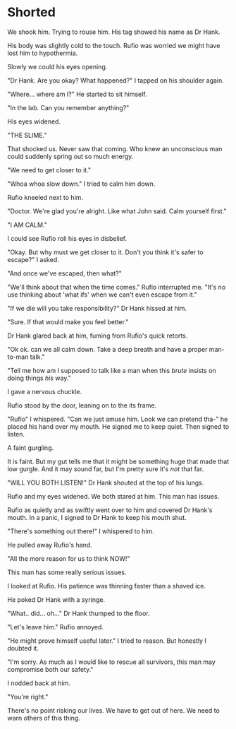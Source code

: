 # Shorted

We shook him. Trying to rouse him. His tag showed his name as Dr Hank.

His body was slightly cold to the touch. Rufio was worried we might have lost him to hypothermia. 

Slowly we could his eyes opening. 

"Dr Hank. Are you okay? What happened?" I tapped on his shoulder again.

"Where... where am I?" He started to sit himself.

"In the lab. Can you remember anything?"

His eyes widened. 

"THE SLIME."

That shocked us. Never saw that coming. Who knew an unconscious man could suddenly spring out so much energy.

"We need to get closer to it."

"Whoa whoa slow down." I tried to calm him down.

Rufio kneeled next to him.

"Doctor. We're glad you're alright. Like what John said. Calm yourself first."

"I AM CALM."

I could see Rufio roll his eyes in disbelief.

"Okay. But why must we get closer to it. Don't you think it's safer to escape?" I asked.

"And once we've escaped, then what?"

"We'll think about that when the time comes." Rufio interrupted me. "It's no use thinking about 'what ifs' when we can't even escape from it."

"If we die will you take responsibility?" Dr Hank hissed at him. 

"Sure. If that would make you feel better."

Dr Hank glared back at him, fuming from Rufio's quick retorts.

"Ok ok. can we all calm down. Take a deep breath and have a proper man-to-man talk."

"Tell me how am I supposed to talk like a man when this <i>brute</i> insists on doing things <i>his</i> way."

I gave a nervous chuckle. 

Rufio stood by the door, leaning on to the its frame.

"Rufio" I whispered. "Can we just amuse him. Look we can pretend tha-" he placed his hand over my mouth. He signed me to keep quiet. Then signed to listen.

A faint gurgling. 

It is faint. But my gut tells me that it might be something huge that made that low gurgle. And it may sound far, but I'm pretty sure it's <i>not</i> that far.

"WILL YOU BOTH LISTEN!" Dr Hank shouted at the top of his lungs.

Rufio and my eyes widened. We both stared at him. This man has issues.

Rufio as quietly and as swiftly went over to him and covered Dr Hank's mouth. In a panic, I signed to Dr Hank to keep his mouth shut. 

"There's something out there!" I whispered to him.

He pulled away Rufio's hand.

"All the more reason for us to think NOW!" 

This man has some really serious issues.

I looked at Rufio. His patience was thinning faster than a shaved ice. 

He poked Dr Hank with a syringe.

"What.. did... oh..." Dr Hank thumped to the floor.

"Let's leave him." Rufio annoyed.

"He might prove himself useful later." I tried to reason. But honestly I doubted it.

"I'm sorry. As much as I would like to rescue all survivors, this man may compromise both our safety."

I nodded back at him.

"You're right."

There's no point risking our lives. We have to get out of here. We need to warn others of this thing.